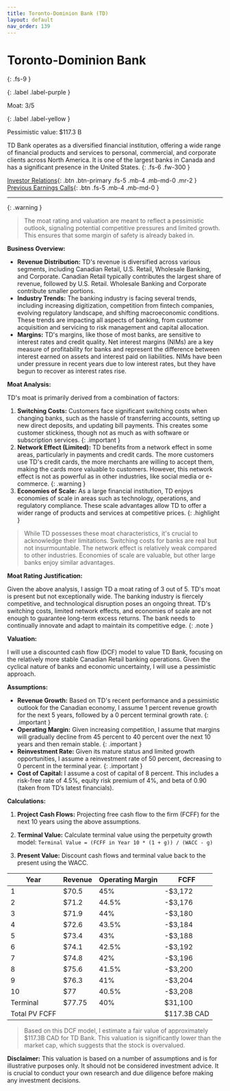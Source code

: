 ```yaml
---
title: Toronto-Dominion Bank (TD)
layout: default
nav_order: 139
---
```


# Toronto-Dominion Bank
{: .fs-9 }

{: .label .label-purple }

Moat: 3/5

{: .label .label-yellow }

Pessimistic value: $117.3 B

TD Bank operates as a diversified financial institution, offering a wide range of financial products and services to personal, commercial, and corporate clients across North America. It is one of the largest banks in Canada and has a significant presence in the United States.
{: .fs-6 .fw-300 }

[Investor Relations](https://www.google.com/search?q=TD+investor+relations){: .btn .btn-primary .fs-5 .mb-4 .mb-md-0 .mr-2 }
[Previous Earnings Calls](https://discountingcashflows.com/company/TD/transcripts/){: .btn .fs-5 .mb-4 .mb-md-0 }

---

{: .warning } 
>The moat rating and valuation are meant to reflect a pessimistic outlook, signaling potential competitive pressures and limited growth. This ensures that some margin of safety is already baked in.


**Business Overview:**

* **Revenue Distribution:** TD's revenue is diversified across various segments, including Canadian Retail, U.S. Retail, Wholesale Banking, and Corporate. Canadian Retail typically contributes the largest share of revenue, followed by U.S. Retail. Wholesale Banking and Corporate contribute smaller portions.
* **Industry Trends:** The banking industry is facing several trends, including increasing digitization, competition from fintech companies, evolving regulatory landscape, and shifting macroeconomic conditions. These trends are impacting all aspects of banking, from customer acquisition and servicing to risk management and capital allocation.
* **Margins:** TD's margins, like those of most banks, are sensitive to interest rates and credit quality. Net interest margins (NIMs) are a key measure of profitability for banks and represent the difference between interest earned on assets and interest paid on liabilities. NIMs have been under pressure in recent years due to low interest rates, but they have begun to recover as interest rates rise.

**Moat Analysis:**

TD's moat is primarily derived from a combination of factors:

1. **Switching Costs:** Customers face significant switching costs when changing banks, such as the hassle of transferring accounts, setting up new direct deposits, and updating bill payments.  This creates some customer stickiness, though not as much as with software or subscription services. {: .important }
2. **Network Effect (Limited):**  TD benefits from a network effect in some areas, particularly in payments and credit cards. The more customers use TD's credit cards, the more merchants are willing to accept them, making the cards more valuable to customers.  However, this network effect is not as powerful as in other industries, like social media or e-commerce. {: .warning }
3. **Economies of Scale:** As a large financial institution, TD enjoys economies of scale in areas such as technology, operations, and regulatory compliance. These scale advantages allow TD to offer a wider range of products and services at competitive prices. {: .highlight }

> While TD possesses these moat characteristics, it's crucial to acknowledge their limitations. Switching costs for banks are real but not insurmountable. The network effect is relatively weak compared to other industries. Economies of scale are valuable, but other large banks enjoy similar advantages.

**Moat Rating Justification:**

Given the above analysis, I assign TD a moat rating of 3 out of 5.  TD's moat is present but not exceptionally wide. The banking industry is fiercely competitive, and technological disruption poses an ongoing threat.  TD's switching costs, limited network effects, and economies of scale are not enough to guarantee long-term excess returns. The bank needs to continually innovate and adapt to maintain its competitive edge.  {: .note }

**Valuation:**

I will use a discounted cash flow (DCF) model to value TD Bank, focusing on the relatively more stable Canadian Retail banking operations.  Given the cyclical nature of banks and economic uncertainty, I will use a pessimistic approach.

**Assumptions:**

* **Revenue Growth:** Based on TD's recent performance and a pessimistic outlook for the Canadian economy, I assume 1 percent revenue growth for the next 5 years, followed by a 0 percent terminal growth rate. {: .important }
* **Operating Margin:** Given increasing competition, I assume that margins will gradually decline from 45 percent to 40 percent over the next 10 years and then remain stable. {: .important }
* **Reinvestment Rate:** Given its mature status and limited growth opportunities, I assume a reinvestment rate of 50 percent, decreasing to 0 percent in the terminal year. {: .important }
* **Cost of Capital:** I assume a cost of capital of 8 percent. This includes a risk-free rate of 4.5%, equity risk premium of 4%, and beta of 0.90 (taken from TD’s latest financials).

**Calculations:**

1. **Project Cash Flows:** Projecting free cash flow to the firm (FCFF) for the next 10 years using the above assumptions.
2. **Terminal Value:** Calculate terminal value using the perpetuity growth model: `Terminal Value = (FCFF in Year 10 * (1 + g)) / (WACC - g)`

3. **Present Value:** Discount cash flows and terminal value back to the present using the WACC.

| Year | Revenue | Operating Margin | FCFF   |
|------|---------|------------------|--------|
| 1    | $70.5    | 45%                | -$3,172 |
| 2    | $71.2   | 44.5%               | -$3,176 |
| 3    | $71.9   | 44%                | -$3,180 |
| 4    | $72.6    | 43.5%               | -$3,184 |
| 5    | $73.4    | 43%                | -$3,188 |
| 6    | $74.1   | 42.5%                | -$3,192 |
| 7    | $74.8    | 42%                | -$3,196 |
| 8    | $75.6    | 41.5%               | -$3,200 |
| 9    | $76.3    | 41%                 | -$3,204 |
| 10   | $77      | 40.5%                | -$3,208 |
|Terminal|  $77.75 |40%|$31,100|
|Total PV FCFF| | |$117.3B CAD|

> Based on this DCF model, I estimate a fair value of approximately $117.3B CAD for TD Bank. This valuation is significantly lower than the market cap, which suggests that the stock is overvalued.

**Disclaimer:**  This valuation is based on a number of assumptions and is for illustrative purposes only. It should not be considered investment advice. It is crucial to conduct your own research and due diligence before making any investment decisions.